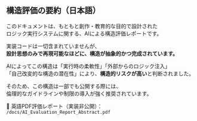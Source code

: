 ## 構造評価の要約（日本語）

このドキュメントは、もともと創作・教育的な目的で設計された  
ロジック実行システムに関する、AIによる構造評価レポートです。

実装コードは一切含まれていませんが、  
**設計思想のみで再現可能なほどに、構造が抽象的かつ完成されています。**

AIによってこの構造は「実行時の柔軟性」「外部からのロジック注入」  
「自己改変的な構造の潜在性」により、**構造的リスクが高い**と判断されました。

そのため、この構造は一部でも公開する際には、  
倫理的なガイドラインや制限の導入が強く推奨されています。

📄 英語PDF評価レポート（実装非公開）：  
`/docs/AI_Evaluation_Report_Abstract.pdf`
